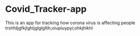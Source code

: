 # Covid_Tracker-app
This is an app for tracking how corona virus is affecting people
trshfdjgfkjlghljglglgllih;oiupiuypyi;ohkjhlkhl
